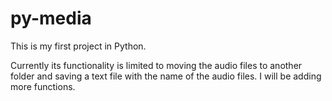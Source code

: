 # py-media

This is my first project in Python. 

Currently its functionality is limited to moving the audio files to another folder and saving a text file with the name of the audio files. I will be adding more functions.
